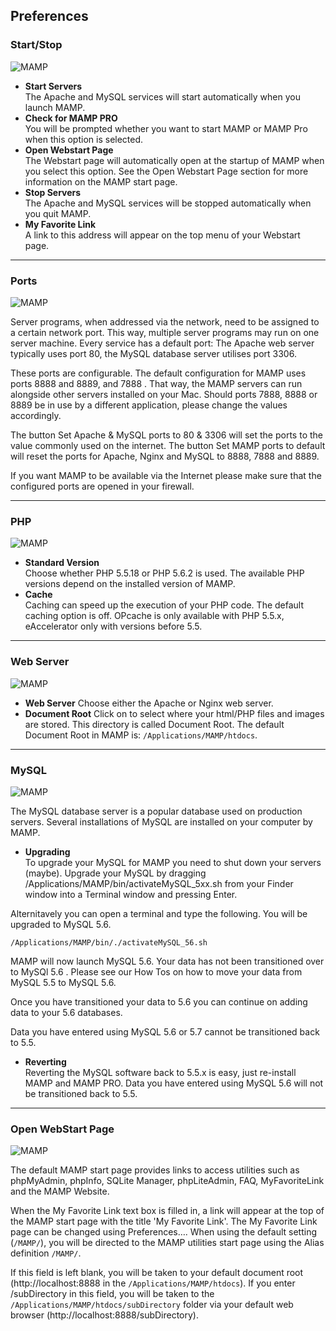 ## Preferences

### Start/Stop

![MAMP](StartStop.png)

*   **Start Servers**  
   The Apache and MySQL services will start automatically when you launch MAMP.
*   **Check for MAMP PRO**  
   You will be prompted whether you want to start MAMP or MAMP Pro when this option is selected.
*   **Open Webstart Page**  
   The Webstart page will automatically open at the startup of MAMP when you select this option. See the Open Webstart Page section for more information on the MAMP start page.
*   **Stop Servers**  
   The Apache and MySQL services will be stopped automatically when you quit MAMP.
*   **My Favorite Link**  
   A link to this address will appear on the top menu of your Webstart page.

---

### Ports

![MAMP](Ports.png)

Server programs, when addressed via the network, need to be assigned to a certain network port. This way, multiple server programs may run on one server machine. Every service has a default port: The Apache web server typically uses port 80, the MySQL database server utilises port 3306.

These ports are configurable. The default configuration for MAMP uses ports 8888 and 8889, and 7888 . That way, the MAMP servers can run alongside other servers installed on your Mac. Should ports 7888, 8888 or 8889 be in use by a different application, please change the values accordingly.

The button Set Apache & MySQL ports to 80 & 3306 will set the ports to the value commonly used on the internet. The button Set MAMP ports to default will reset the ports for Apache, Nginx and MySQL to 8888, 7888 and 8889.

If you want MAMP to be available via the Internet please make sure that the configured ports are opened in your firewall.

---

### PHP

![MAMP](PHP.png)

*   **Standard Version**  
   Choose whether PHP 5.5.18 or PHP 5.6.2 is used. The available PHP versions depend on the installed version of MAMP.
*   **Cache**  
   Caching can speed up the execution of your PHP code. The default caching option is off. OPcache is only available with PHP    5.5.x, eAccelerator only with versions before 5.5.

---

### Web Server

![MAMP](WebServer.png)

*   **Web Server**
   Choose either the Apache or Nginx web server.
*   **Document Root** 
   Click on  to select where your html/PHP files and images are stored. This directory is called Document Root. The default     Document Root in MAMP is: `/Applications/MAMP/htdocs`.

---

### MySQL

![MAMP](MySQL.png)

The MySQL database server is a popular database used on production servers. Several installations of MySQL are installed on your computer by MAMP.

*   **Upgrading**  
    To upgrade your MySQL for MAMP you need to shut down your servers (maybe). Upgrade your MySQL by dragging                    /Applications/MAMP/bin/activateMySQL_5xx.sh from your Finder window into a Terminal window and pressing Enter.

   Alternitavely you can open a terminal and type the following. You will be upgraded to MySQL 5.6. 

   `/Applications/MAMP/bin/./activateMySQL_56.sh`
   
   <div class="alert" role="alert">
   MAMP will now launch MySQL 5.6. Your data has not been transitioned over to MySQl 5.6 . Please see our How Tos on how to move your data from MySQL 5.5 to MySQL 5.6. 
   </div>
   
   Once you have transitioned your data to 5.6 you can continue on adding data to your 5.6 databases.
   
   <div class="alert" role="alert">
   Data you have entered using MySQL 5.6 or 5.7 cannot be transitioned back to 5.5.
   </div>

*   **Reverting**  
    Reverting the MySQL software back to 5.5.x is easy, just re-install MAMP and MAMP PRO. Data you have entered using MySQL     5.6 will not be transitioned back to 5.5.

---

### Open WebStart Page

![MAMP](WebStart.png)

The default MAMP start page provides links to access utilities such as phpMyAdmin, phpInfo, SQLite Manager, phpLiteAdmin, FAQ, MyFavoriteLink and the MAMP Website.

When the My Favorite Link text box is filled in, a link will appear at the top of the MAMP start page with the title 'My Favorite Link'. The My Favorite Link page can be changed using Preferences…. When using the default setting (`/MAMP/`), you will be directed to the MAMP utilities start page using the Alias  definition `/MAMP/`.

If this field is left blank, you will be taken to your default document root (http://localhost:8888 in the `/Applications/MAMP/htdocs`). If you enter /subDirectory in this field, you will be taken to the `/Applications/MAMP/htdocs/subDirectory` folder via your default web browser (http://localhost:8888/subDirectory).
